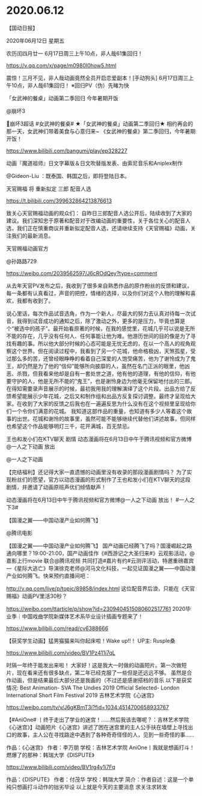 # 2020.06.12

【国动日报】

2020年06月12日  星期五

农历闰四月廿一
6月17日周三上午10点，非人哉61集回归！

https://v.qq.com/x/page/m0980l0how5.html

震惊！三月不见，非人哉动画竟然全员开启恋爱副本！[手动狗头] 6月17日周三上午10点，非人哉61集回归！ ※回归PV（伪）先睹为快


「女武神的餐桌」动画第二季回归  今年暑期开饭

@崩坏3                                                            

崩坏3超话 #女武神的餐桌#  ★「女武神的餐桌」动画第二季回归★
相约再会的那一天，女武神们带着美食与心意归来~
《女武神的餐桌》第二季回归，今年暑期开饭！

https://www.bilibili.com/bangumi/play/ep328227

 



动画『魔道祖师』日文字幕版＆日文吹替版发表、由索尼音乐和Aniplex制作    

@Gideon-Liu  ：既泰国、韩国之后，即将登陆日本。


天官赐福 将 重新拟定 三郎 配音人选

https://t.bilibili.com/399632864213876613

致关心天官赐福动画的观众们：
自昨日三郎配音人选公开后，陆续收到了大家的建议。我们深知忠于原著和配音对于改编动画的重要性，关于各位关心的配音人选，我们正在慎重商议并重新拟定配音人选，还请继续支持《天官赐福》动画，关注我们的最新消息。

天官赐福动画官方

@孙路路729  

https://weibo.com/2039562597/J6cROdQey?type=comment     

从去年天官PV发布之后，我收到了很多来自熟悉作品的原作粉丝的反馈和建议，每一条都有认真看过，声音的把控，情绪的选择，以及你们对这个人物的理解和喜欢，我都有收到了。

说心里话，每次作品试音选角，作为一个新人，尽最大的努力去认真对待每一次试音，我得到试音成功的通知之后，除了激动之外，更多的是压力，毕竟也算是个“被选中的孩子”。最开始看原著的时候，在我的感觉里，花城几乎可以说是无所不能的存在，几乎没有任何人、任何事能让他为难。他游历世间的目的像是为了寻找有趣的事。所以他大部分时候的心态可能是无忧无虑的，在以一个高人的视角观察这个世界。但在阅读过程中，我看到了另一个花城，他命格极凶，天煞孤星，受过那么多的苦，还曾经眼睁睁的看着自己深爱的人饱受痛苦，他为了谢怜成为了鬼王，却仍然是为了他的“信仰”能够所向披靡的人，虽然在名门正派的眼里，他凶恶、杀戮，但我看来他却是自有一套处世之道，他有他的道理，有他的信仰，有他要守护的人，他是无所不能的“鬼王”，也是谢怜身边为他毫无保留地付出的三郎。
在得知需要录声音展示的时候，最初我用我的理解演绎了这个片段。出品方给了反馈希望能展示少年花城，之后又和制作组和出品方反复探讨调整。最终才呈现给大家。在收到了大家的反馈之后我也在一遍遍反思为什么没有在这个视频里呈现给你们一个令你们满意的花城。
我知道这部作品的重量，也知道有多少人等着这个故事的出世。花城和谢怜的故事里，虽然可能不能够继续代替他们讲述故事，但同样也希望这个作品能够明灯三千，花开满城，百无禁忌。


王也和发小们在KTV聊天 剧情 动态漫画将在6月13日中午于腾讯视频和官方微博@一人之下动画 放出

@一人之下动画   

【完结福利】还记得大家一直遗憾的动画里没有收录的那段漫画剧情吗？
为了实现粉丝们的愿望，官方以动态漫画的形式制作了王也和发小们在KTV聊天的这段剧情，并邀请了动画原班声优们倾情献声！

动态漫画将在6月13日中午于腾讯视频和官方微博@一人之下动画 放出！ #一人之下3#           


【国漫之翼——中国动漫产业如何腾飞】

@腾讯电影        

【国漫之翼——中国动漫产业如何腾飞】
国产动画已经腾飞了吗？国漫崛起之路通向哪里？19:00-21:00，国产动画佳作《#西游记之大圣归来#》云观影活动，@嘉影上行movie 联合@腾讯视频 共同打造#嘉片有约#云测评活动，特邀重磅嘉宾—《星际大逃亡》导演徐克老师@河马文化科技，一起见证国漫之翼——中国动漫产业如何腾飞。快来预约直播间吧：

http://v.qq.com/live/p/topic/89858/index.html
这位配音界后浪，只能在《天官赐福》动画PV里活30秒？

https://weibo.com/ttarticle/p/show?id=2309404515080602517761
2020毕业季｜中国戏曲学院新媒体艺术系毕业设计插画专题来了！

https://www.bilibili.com/read/cv6388666


【获奖学生动画】猛男猫猫来叫你起床啦！Wake up!!！ UP主: Rusple桑

https://www.bilibili.com/video/BV1Pz411i7qL

时隔一年终于能发出来啦！ 大家好！这是我大一时做的动画短片。第一次做短片，现在看来还有很多缺点，第二年已经克服了一些但是还远远不够。 虽然是合作动画，但是结果最后大部分还是我画的（不过还是感谢搭档的音乐 以下是获奖情况: Best Animation- SVA The Undies 2019 Official Selected- London International Short Film Festival 2019
吉林艺术学院《心迷宫》

https://weibo.com/tv/v/J6gKBmT3i?fid=1034:4514700658933767

【#AniOne# 丨终于走出了学业的迷宫！……然后我该去哪呢？：吉林艺术学院《心迷宫》】动画短片《心迷宫》讲述了困在迷宫里的主人公手扶在墙壁上寻找出口的故事，主人公在寻找路途中遇到了各种奇奇怪怪的人，见到一些奇怪的事……
 
作品：《心迷宫》
作者：李万朋
学校：吉林艺术学院
AniOne丨我就是想画打斗！燃爆了的那种：韩瑞大学《DISPUTE》

https://www.bilibili.com/video/BV1rg4y1i7Fq

 作品：《DISPUTE》 作者：付茂华 学校：韩瑞大学 简介：作者自述：这是一个单纯只想画打斗动作的拙劣毕设
以上就是今天的主要消息
求关注求转发







